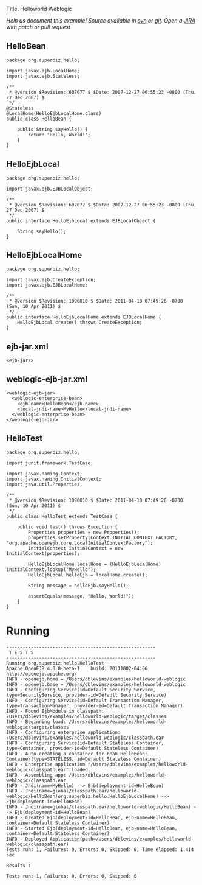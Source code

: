 Title: Helloworld Weblogic

*Help us document this example! Source available in [svn](http://svn.apache.org/repos/asf/openejb/trunk/openejb/examples/helloworld-weblogic) or [git](https://github.com/apache/openejb/tree/trunk/openejb/examples/helloworld-weblogic). Open a [JIRA](https://issues.apache.org/jira/browse/TOMEE) with patch or pull request*

## HelloBean

    package org.superbiz.hello;
    
    import javax.ejb.LocalHome;
    import javax.ejb.Stateless;
    
    /**
     * @version $Revision: 607077 $ $Date: 2007-12-27 06:55:23 -0800 (Thu, 27 Dec 2007) $
     */
    @Stateless
    @LocalHome(HelloEjbLocalHome.class)
    public class HelloBean {
    
        public String sayHello() {
            return "Hello, World!";
        }
    }

## HelloEjbLocal

    package org.superbiz.hello;
    
    import javax.ejb.EJBLocalObject;
    
    /**
     * @version $Revision: 607077 $ $Date: 2007-12-27 06:55:23 -0800 (Thu, 27 Dec 2007) $
     */
    public interface HelloEjbLocal extends EJBLocalObject {
    
        String sayHello();
    }

## HelloEjbLocalHome

    package org.superbiz.hello;
    
    import javax.ejb.CreateException;
    import javax.ejb.EJBLocalHome;
    
    /**
     * @version $Revision: 1090810 $ $Date: 2011-04-10 07:49:26 -0700 (Sun, 10 Apr 2011) $
     */
    public interface HelloEjbLocalHome extends EJBLocalHome {
        HelloEjbLocal create() throws CreateException;
    }

## ejb-jar.xml

    <ejb-jar/>

## weblogic-ejb-jar.xml

    <weblogic-ejb-jar>
      <weblogic-enterprise-bean>
        <ejb-name>HelloBean</ejb-name>
        <local-jndi-name>MyHello</local-jndi-name>
      </weblogic-enterprise-bean>
    </weblogic-ejb-jar>
    
    

## HelloTest

    package org.superbiz.hello;
    
    import junit.framework.TestCase;
    
    import javax.naming.Context;
    import javax.naming.InitialContext;
    import java.util.Properties;
    
    /**
     * @version $Revision: 1090810 $ $Date: 2011-04-10 07:49:26 -0700 (Sun, 10 Apr 2011) $
     */
    public class HelloTest extends TestCase {
    
        public void test() throws Exception {
            Properties properties = new Properties();
            properties.setProperty(Context.INITIAL_CONTEXT_FACTORY, "org.apache.openejb.core.LocalInitialContextFactory");
            InitialContext initialContext = new InitialContext(properties);
    
            HelloEjbLocalHome localHome = (HelloEjbLocalHome) initialContext.lookup("MyHello");
            HelloEjbLocal helloEjb = localHome.create();
    
            String message = helloEjb.sayHello();
    
            assertEquals(message, "Hello, World!");
        }
    }

# Running

    
    -------------------------------------------------------
     T E S T S
    -------------------------------------------------------
    Running org.superbiz.hello.HelloTest
    Apache OpenEJB 4.0.0-beta-1    build: 20111002-04:06
    http://openejb.apache.org/
    INFO - openejb.home = /Users/dblevins/examples/helloworld-weblogic
    INFO - openejb.base = /Users/dblevins/examples/helloworld-weblogic
    INFO - Configuring Service(id=Default Security Service, type=SecurityService, provider-id=Default Security Service)
    INFO - Configuring Service(id=Default Transaction Manager, type=TransactionManager, provider-id=Default Transaction Manager)
    INFO - Found EjbModule in classpath: /Users/dblevins/examples/helloworld-weblogic/target/classes
    INFO - Beginning load: /Users/dblevins/examples/helloworld-weblogic/target/classes
    INFO - Configuring enterprise application: /Users/dblevins/examples/helloworld-weblogic/classpath.ear
    INFO - Configuring Service(id=Default Stateless Container, type=Container, provider-id=Default Stateless Container)
    INFO - Auto-creating a container for bean HelloBean: Container(type=STATELESS, id=Default Stateless Container)
    INFO - Enterprise application "/Users/dblevins/examples/helloworld-weblogic/classpath.ear" loaded.
    INFO - Assembling app: /Users/dblevins/examples/helloworld-weblogic/classpath.ear
    INFO - Jndi(name=MyHello) --> Ejb(deployment-id=HelloBean)
    INFO - Jndi(name=global/classpath.ear/helloworld-weblogic/HelloBean!org.superbiz.hello.HelloEjbLocalHome) --> Ejb(deployment-id=HelloBean)
    INFO - Jndi(name=global/classpath.ear/helloworld-weblogic/HelloBean) --> Ejb(deployment-id=HelloBean)
    INFO - Created Ejb(deployment-id=HelloBean, ejb-name=HelloBean, container=Default Stateless Container)
    INFO - Started Ejb(deployment-id=HelloBean, ejb-name=HelloBean, container=Default Stateless Container)
    INFO - Deployed Application(path=/Users/dblevins/examples/helloworld-weblogic/classpath.ear)
    Tests run: 1, Failures: 0, Errors: 0, Skipped: 0, Time elapsed: 1.414 sec
    
    Results :
    
    Tests run: 1, Failures: 0, Errors: 0, Skipped: 0
    
